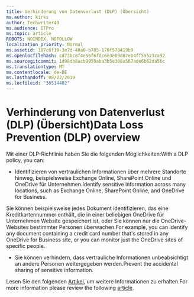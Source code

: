 ```yaml
---
title: Verhinderung von Datenverlust (DLP) (Übersicht)
ms.author: kirks
author: Techwriter40
ms.audience: ITPro
ms.topic: article
ROBOTS: NOINDEX, NOFOLLOW
localization_priority: Normal
ms.assetid: 187c6f19-3e7d-48a0-b785-170f578419b9
ms.openlocfilehash: cd73bc8f4e56f6fdc6e3e09d87eb4ff55523ca92
ms.sourcegitcommit: 1d98db8acb9959aba3b5e308a567ade6b62da56c
ms.translationtype: MT
ms.contentlocale: de-DE
ms.lasthandoff: 08/22/2019
ms.locfileid: "36514402"
---
```

# <a name="data-loss-prevention-dlp-overview"></a><span data-ttu-id="0e2b3-102">Verhinderung von Datenverlust (DLP) (Übersicht)</span><span class="sxs-lookup"><span data-stu-id="0e2b3-102">Data Loss Prevention (DLP) overview</span></span>

<span data-ttu-id="0e2b3-103">Mit einer DLP-Richtlinie haben Sie die folgenden Möglichkeiten:</span><span class="sxs-lookup"><span data-stu-id="0e2b3-103">With a DLP policy, you can:</span></span>

- <span data-ttu-id="0e2b3-104">Identifizieren von vertraulichen Informationen über mehrere Standorte hinweg, beispielsweise Exchange Online, SharePoint Online und OneDrive für Unternehmen.</span><span class="sxs-lookup"><span data-stu-id="0e2b3-104">Identify sensitive information across many locations, such as Exchange Online, SharePoint Online, and OneDrive for Business.</span></span>


<span data-ttu-id="0e2b3-105">Sie können beispielsweise jedes Dokument identifizieren, das eine Kreditkartennummer enthält, die in einer beliebigen OneDrive für Unternehmen Website gespeichert ist, oder Sie können nur die OneDrive-Websites bestimmter Personen überwachen.</span><span class="sxs-lookup"><span data-stu-id="0e2b3-105">For example, you can identify any document containing a credit card number that's stored in any OneDrive for Business site, or you can monitor just the OneDrive sites of specific people.</span></span>

- <span data-ttu-id="0e2b3-106">Sie können verhindern, dass vertrauliche Informationen unbeabsichtigt an andere Personen weitergegeben werden.</span><span class="sxs-lookup"><span data-stu-id="0e2b3-106">Prevent the accidental sharing of sensitive information.</span></span>


<span data-ttu-id="0e2b3-107">Lesen Sie den folgenden [Artikel](https://docs.microsoft.com/office365/securitycompliance/data-loss-prevention-policies), um weitere Informationen zu erhalten.</span><span class="sxs-lookup"><span data-stu-id="0e2b3-107">For more information please review the following [article](https://docs.microsoft.com/office365/securitycompliance/data-loss-prevention-policies).</span></span>

